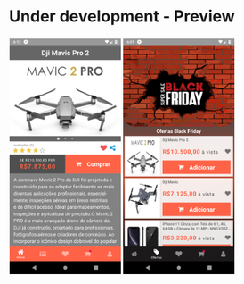 <h1 align="center">
Under development - Preview
</h1>
<h3 align="center">
<img src=".github/preview1.png" width="200" />
<img src=".github/preview2.png" width="200" />
</h3>
